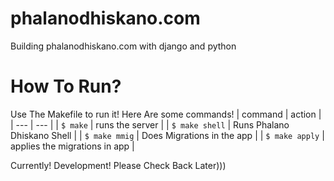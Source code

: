 # phalanodhiskano.com
Building phalanodhiskano.com with django and python

  # How To Run?<br>
  Use The Makefile to run it! Here Are some commands!
  | command          | action                          |
  | --- | --- |
  | `$ make`         | runs the server                 |
  | `$ make shell`   | Runs Phalano Dhiskano Shell     |
  | `$ make mmig`    | Does Migrations in the app      |
  | `$ make apply`   | applies the migrations in app   |

Currently! Development! Please Check Back Later)))

